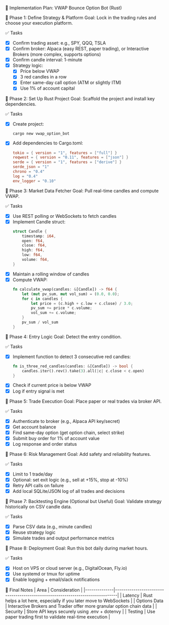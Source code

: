 🧾 Implementation Plan: VWAP Bounce Option Bot (Rust)

🔹 Phase 1: Define Strategy & Platform
Goal: Lock in the trading rules and choose your execution platform.

✅ Tasks
- [x] Confirm trading asset: e.g., SPY, QQQ, TSLA
- [x] Confirm broker: Alpaca (easy REST, paper trading), or Interactive Brokers (more complex, supports options)
- [x] Confirm candle interval: 1-minute
- [x] Strategy logic:
  - [x] Price below VWAP
  - [x] 3 red candles in a row
  - [x] Enter same-day call option (ATM or slightly ITM)
  - [x] Use 1% of account capital

🔹 Phase 2: Set Up Rust Project
Goal: Scaffold the project and install key dependencies.

✅ Tasks
- [x] Create project:
  ```bash
  cargo new vwap_option_bot
  ```
- [x] Add dependencies to Cargo.toml:
  ```toml
  tokio = { version = "1", features = ["full"] }
  reqwest = { version = "0.11", features = ["json"] }
  serde = { version = "1", features = ["derive"] }
  serde_json = "1"
  chrono = "0.4"
  log = "0.4"
  env_logger = "0.10"
  ```

🔹 Phase 3: Market Data Fetcher
Goal: Pull real-time candles and compute VWAP.

✅ Tasks
- [x] Use REST polling or WebSockets to fetch candles
- [x] Implement Candle struct:
  ```rust
  struct Candle {
      timestamp: i64,
      open: f64,
      close: f64,
      high: f64,
      low: f64,
      volume: f64,
  }
  ```
- [x] Maintain a rolling window of candles
- [x] Compute VWAP:
  ```rust
  fn calculate_vwap(candles: &[Candle]) -> f64 {
      let (mut pv_sum, mut vol_sum) = (0.0, 0.0);
      for c in candles {
          let price = (c.high + c.low + c.close) / 3.0;
          pv_sum += price * c.volume;
          vol_sum += c.volume;
      }
      pv_sum / vol_sum
  }
  ```

🔹 Phase 4: Entry Logic
Goal: Detect the entry condition.

✅ Tasks
- [x] Implement function to detect 3 consecutive red candles:
  ```rust
  fn is_three_red_candles(candles: &[Candle]) -> bool {
      candles.iter().rev().take(3).all(|c| c.close < c.open)
  }
  ```
- [x] Check if current price is below VWAP
- [x] Log if entry signal is met

🔹 Phase 5: Trade Execution
Goal: Place paper or real trades via broker API.

✅ Tasks
- [x] Authenticate to broker (e.g., Alpaca API key/secret)
- [x] Get account balance
- [x] Find same-day option (get option chain, select strike)
- [x] Submit buy order for 1% of account value
- [x] Log response and order status

🔹 Phase 6: Risk Management
Goal: Add safety and reliability features.

✅ Tasks
- [x] Limit to 1 trade/day
- [x] Optional: set exit logic (e.g., sell at +15%, stop at -10%)
- [x] Retry API calls on failure
- [x] Add local SQLite/JSON log of all trades and decisions

🔹 Phase 7: Backtesting Engine (Optional but Useful)
Goal: Validate strategy historically on CSV candle data.

✅ Tasks
- [x] Parse CSV data (e.g., minute candles)
- [x] Reuse strategy logic
- [x] Simulate trades and output performance metrics

🔹 Phase 8: Deployment
Goal: Run this bot daily during market hours.

✅ Tasks
- [x] Host on VPS or cloud server (e.g., DigitalOcean, Fly.io)
- [x] Use systemd or tmux for uptime
- [x] Enable logging + email/slack notifications

🧭 Final Notes
| Area         | Consideration                                                                 |
|--------------|-------------------------------------------------------------------------------|
| Latency      | Rust helps a lot here, especially if you later move to WebSockets             |
| Options Data | Interactive Brokers and Tradier offer more granular option chain data         |
| Security     | Store API keys securely using .env + dotenvy                                  |
| Testing      | Use paper trading first to validate real-time execution                       |
